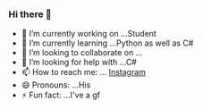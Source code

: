 ### Hi there 👋

- 🔭 I’m currently working on ...Student
- 🌱 I’m currently learning ...Python as well as C#
- 👯 I’m looking to collaborate on ...
- 🤔 I’m looking for help with ...C#
- 📫 How to reach me: ... [Instagram](https://www.instagram.com/sathish_selvan17/)
- 😄 Pronouns: ...His
- ⚡ Fun fact: ...I've a gf

